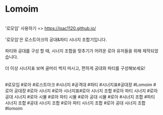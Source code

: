 # Lomoim
<br>'로모임' 사용하기 => https://isac1120.github.io/<br>
<br>'로모임'은 로스트아크의 공대&파티 시너지 조합기입니다.<br>
<br>파티와 공대를 구성 할 때, 시너지 조합을 맞추기가 어려운 로아 유저들을 위해 제작되었습니다.<br>
<br>더 이상 시너지표 보며 골머리 썩지 마시고,
편하게 공대와 파티를 구성해보세요!<br>
<br>
<br>#로모임 #로아 #로스트아크 #시너지 #공격대 #파티 #시너지표#공대장 #Lomoim #로아 공대장 #로아 시너지 #로아 시너지표#로아 시너지 조합 #로아 파티 시너지 #로아 공대 시너지  #로아 시뮬 #로아 파티 시뮬 #로아 공대 시뮬 #로아 #시너지 조합 #파티 시너지 조합 #공대 시너지 조합 #로아 파티 시너지 조합 #로아 공대 시너지 조합 #lomoim
